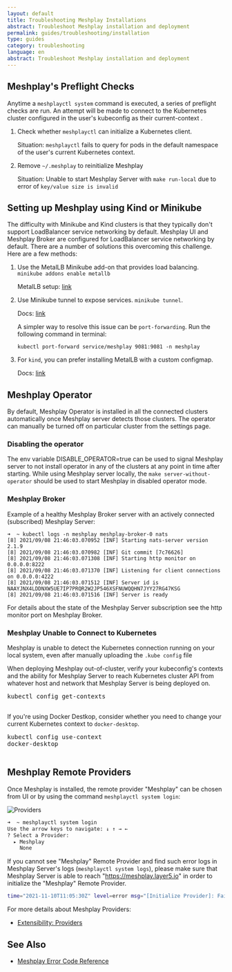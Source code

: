 ```yaml
---
layout: default
title: Troubleshooting Meshplay Installations
abstract: Troubleshoot Meshplay installation and deployment
permalink: guides/troubleshooting/installation
type: guides
category: troubleshooting
language: en
abstract: Troubleshoot Meshplay installation and deployment
---
```


## Meshplay's Preflight Checks

Anytime a `meshplayctl system` command is executed, a series of preflight checks are run. An attempt will be made to connect to the Kubernetes cluster configured in the user's kubeconfig as their current-context .

1. Check whether `meshplayctl` can initialize a Kubernetes client.

   Situation: `meshplayctl` fails to query for pods in the default namespace of the user's current Kubernetes context.

2. Remove `~/.meshplay` to reinitialize Meshplay

   Situation: Unable to start Meshplay Server with `make run-local` due to error of `key/value size is invalid`

## Setting up Meshplay using Kind or Minikube

The difficulty with Minikube and Kind clusters is that they typically don't support LoadBalancer service networking by default. Meshplay UI and Meshplay Broker are configured for LoadBalancer service networking by default. There are a number of solutions this overcoming this challenge. Here are a few methods:

1. Use the MetalLB Minikube add-on that provides load balancing. `minikube addons enable metallb`

   MetalLB setup: [link](https://kubebyexample.com/learning-paths/metallb/install)

2. Use Minikube tunnel to expose services. `minikube tunnel`.

   Docs: [link](https://minikube.sigs.k8s.io/docs/handbook/accessing/#using-minikube-tunnel)

   A simpler way to resolve this issue can be `port-forwarding`. Run the following command in terminal:

   `kubectl port-forward service/meshplay 9081:9081 -n meshplay`

3. For `kind`, you can prefer installing MetalLB with a custom configmap.

   Docs: [link](https://kind.sigs.k8s.io/docs/user/loadbalancer/)

## Meshplay Operator

By default, Meshplay Operator is installed in all the connected clusters automatically once Meshplay server detects those clusters. The operator can manually be turned off on particular cluster from the settings page.

### Disabling the operator

The env variable DISABLE_OPERATOR=true can be used to signal Meshplay server to not install operator in any of the clusters at any point in time after starting. While using Meshplay server locally, the `make server-without-operator` should be used to start Meshplay in disabled operator mode.

### Meshplay Broker

Example of a healthy Meshplay Broker server with an actively connected (subscribed) Meshplay Server:

```
➜  ~ kubectl logs -n meshplay meshplay-broker-0 nats
[8] 2021/09/08 21:46:03.070952 [INF] Starting nats-server version 2.1.9
[8] 2021/09/08 21:46:03.070982 [INF] Git commit [7c76626]
[8] 2021/09/08 21:46:03.071308 [INF] Starting http monitor on 0.0.0.0:8222
[8] 2021/09/08 21:46:03.071370 [INF] Listening for client connections on 0.0.0.0:4222
[8] 2021/09/08 21:46:03.071512 [INF] Server id is NAAYJNX4LDDNXW5UE7IP7PRQR2W2JP546XSFNUWQQHN7JYY27RG47KSG
[8] 2021/09/08 21:46:03.071516 [INF] Server is ready
```

For details about the state of the Meshplay Server subscription see the http monitor port on Meshplay Broker.

### Meshplay Unable to Connect to Kubernetes

Meshplay is unable to detect the Kubernetes connection running on your local system, even after manually uploading the `.kube config` file

When deploying Meshplay out-of-cluster, verify your kubeconfig's contexts and the ability for Meshplay Server to reach Kubernetes cluster API from whatever host and network that Meshplay Server is being deployed on.

<pre class="codeblock-pre">
<div class="codeblock"><div class="clipboardjs">kubectl config get-contexts</div></div>
</pre>

If you're using Docker Destkop, consider whether you need to change your current Kubernetes context to `docker-desktop`.

<pre class="codeblock-pre">
<div class="codeblock"><div class="clipboardjs">kubectl config use-context
docker-desktop</div></div>
</pre>

## Meshplay Remote Providers

Once Meshplay is installed, the remote provider "Meshplay" can be chosen from UI or by using the command `meshplayctl system login`:

![Providers](/assets/img/providers/provider_screenshot.png)

```bash
➜  ~ meshplayctl system login
Use the arrow keys to navigate: ↓ ↑ → ←
? Select a Provider:
  ▸ Meshplay
    None
```

If you cannot see "Meshplay" Remote Provider and find such error logs in Meshplay Server's logs (`meshplayctl system logs`), please make sure that Meshplay Server is able to reach "https://meshplay.layer5.io" in order to initialize the "Meshplay" Remote Provider.

```bash
time="2021-11-10T11:05:30Z" level=error msg="[Initialize Provider]: Failed to get capabilities Get \"https://meshplay.layer5.io/v0.5.71/capabilities?os=meshplay\": dial tcp 3.140.89.205:443: i/o timeout"
```

For more details about Meshplay Providers:

- [Extensibility: Providers](/extensibility/providers)

## See Also

- [Meshplay Error Code Reference](/reference/error-codes)

